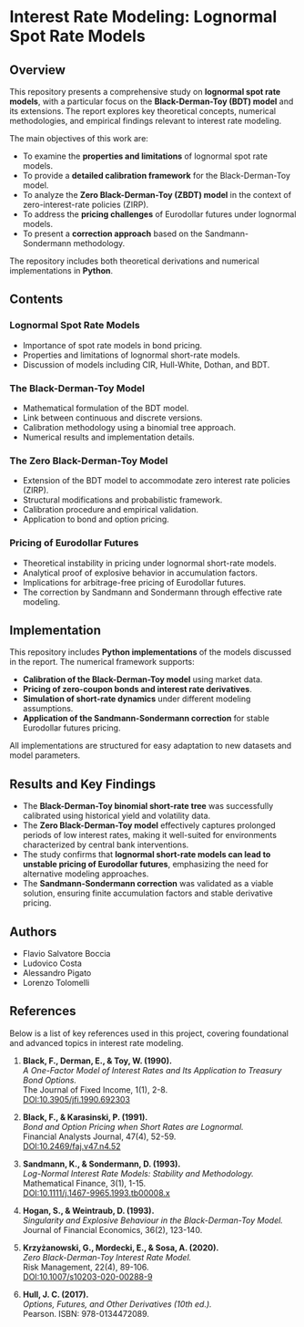 # **Interest Rate Modeling: Lognormal Spot Rate Models**

## **Overview**

This repository presents a comprehensive study on **lognormal spot rate models**, with a particular focus on the **Black-Derman-Toy (BDT) model** and its extensions. The report explores key theoretical concepts, numerical methodologies, and empirical findings relevant to interest rate modeling. 

The main objectives of this work are:
- To examine the **properties and limitations** of lognormal spot rate models.
- To provide a **detailed calibration framework** for the Black-Derman-Toy model.
- To analyze the **Zero Black-Derman-Toy (ZBDT) model** in the context of zero-interest-rate policies (ZIRP).
- To address the **pricing challenges** of Eurodollar futures under lognormal models.
- To present a **correction approach** based on the Sandmann-Sondermann methodology.

The repository includes both theoretical derivations and numerical implementations in **Python**.

## **Contents**

### **Lognormal Spot Rate Models**
- Importance of spot rate models in bond pricing.
- Properties and limitations of lognormal short-rate models.
- Discussion of models including CIR, Hull-White, Dothan, and BDT.

### **The Black-Derman-Toy Model**
- Mathematical formulation of the BDT model.
- Link between continuous and discrete versions.
- Calibration methodology using a binomial tree approach.
- Numerical results and implementation details.

### **The Zero Black-Derman-Toy Model**
- Extension of the BDT model to accommodate zero interest rate policies (ZIRP).
- Structural modifications and probabilistic framework.
- Calibration procedure and empirical validation.
- Application to bond and option pricing.

### **Pricing of Eurodollar Futures**
- Theoretical instability in pricing under lognormal short-rate models.
- Analytical proof of explosive behavior in accumulation factors.
- Implications for arbitrage-free pricing of Eurodollar futures.
- The correction by Sandmann and Sondermann through effective rate modeling.

## **Implementation**

This repository includes **Python implementations** of the models discussed in the report. The numerical framework supports:
- **Calibration of the Black-Derman-Toy model** using market data.
- **Pricing of zero-coupon bonds and interest rate derivatives**.
- **Simulation of short-rate dynamics** under different modeling assumptions.
- **Application of the Sandmann-Sondermann correction** for stable Eurodollar futures pricing.

All implementations are structured for easy adaptation to new datasets and model parameters.

## **Results and Key Findings**

- The **Black-Derman-Toy binomial short-rate tree** was successfully calibrated using historical yield and volatility data.
- The **Zero Black-Derman-Toy model** effectively captures prolonged periods of low interest rates, making it well-suited for environments characterized by central bank interventions.
- The study confirms that **lognormal short-rate models can lead to unstable pricing of Eurodollar futures**, emphasizing the need for alternative modeling approaches.
- The **Sandmann-Sondermann correction** was validated as a viable solution, ensuring finite accumulation factors and stable derivative pricing.

## **Authors**
- Flavio Salvatore Boccia  
- Ludovico Costa  
- Alessandro Pigato  
- Lorenzo Tolomelli

## **References**

Below is a list of key references used in this project, covering foundational and advanced topics in interest rate modeling.

1. **Black, F., Derman, E., & Toy, W. (1990).**  
   *A One-Factor Model of Interest Rates and Its Application to Treasury Bond Options.*  
   The Journal of Fixed Income, 1(1), 2-8.  
   [DOI:10.3905/jfi.1990.692303](https://doi.org/10.3905/jfi.1990.692303)

2. **Black, F., & Karasinski, P. (1991).**  
   *Bond and Option Pricing when Short Rates are Lognormal.*  
   Financial Analysts Journal, 47(4), 52-59.  
   [DOI:10.2469/faj.v47.n4.52](https://doi.org/10.2469/faj.v47.n4.52)

3. **Sandmann, K., & Sondermann, D. (1993).**  
   *Log-Normal Interest Rate Models: Stability and Methodology.*  
   Mathematical Finance, 3(1), 1-15.  
   [DOI:10.1111/j.1467-9965.1993.tb00008.x](https://doi.org/10.1111/j.1467-9965.1993.tb00008.x)

4. **Hogan, S., & Weintraub, D. (1993).**  
   *Singularity and Explosive Behaviour in the Black-Derman-Toy Model.*  
   Journal of Financial Economics, 36(2), 123-140.  

5. **Krzyżanowski, G., Mordecki, E., & Sosa, A. (2020).**  
   *Zero Black-Derman-Toy Interest Rate Model.*  
   Risk Management, 22(4), 89-106.  
   [DOI:10.1007/s10203-020-00288-9](https://doi.org/10.1007/s10203-020-00288-9)

6. **Hull, J. C. (2017).**  
   *Options, Futures, and Other Derivatives (10th ed.).*  
   Pearson. ISBN: 978-0134472089.

